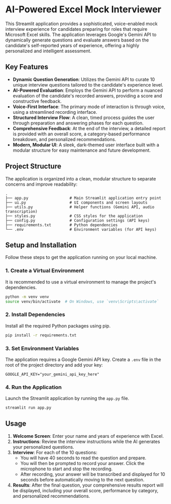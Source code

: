 # AI-Powered Excel Mock Interviewer

This Streamlit application provides a sophisticated, voice-enabled mock interview experience for candidates preparing for roles that require Microsoft Excel skills. The application leverages Google's Gemini API to dynamically generate questions and evaluate answers based on the candidate's self-reported years of experience, offering a highly personalized and intelligent assessment.

## Key Features

- **Dynamic Question Generation**: Utilizes the Gemini API to curate 10 unique interview questions tailored to the candidate's experience level.
- **AI-Powered Evaluation**: Employs the Gemini API to perform a nuanced evaluation of the candidate's recorded answers, providing a score and constructive feedback.
- **Voice-First Interface**: The primary mode of interaction is through voice, using a streamlined recording interface.
- **Structured Interview Flow**: A clean, timed process guides the user through preparation and answering phases for each question.
- **Comprehensive Feedback**: At the end of the interview, a detailed report is provided with an overall score, a category-based performance breakdown, and personalized recommendations.
- **Modern, Modular UI**: A sleek, dark-themed user interface built with a modular structure for easy maintenance and future development.

## Project Structure

The application is organized into a clean, modular structure to separate concerns and improve readability:

```
.
├── app.py                  # Main Streamlit application entry point
├── ui.py                   # UI components and screen layouts
├── utils.py                # Helper functions (Gemini API, audio transcription)
├── styles.py               # CSS styles for the application
├── config.py               # Configuration settings (API keys)
├── requirements.txt        # Python dependencies
└── .env                    # Environment variables (for API keys)
```

## Setup and Installation

Follow these steps to get the application running on your local machine.

### 1. Create a Virtual Environment

It is recommended to use a virtual environment to manage the project's dependencies.

```bash
python -m venv venv
source venv/bin/activate  # On Windows, use `venv\Scripts\activate`
```

### 2. Install Dependencies

Install all the required Python packages using pip.

```bash
pip install -r requirements.txt
```

### 3. Set Environment Variables

The application requires a Google Gemini API key. Create a `.env` file in the root of the project directory and add your key:

```
GOOGLE_API_KEY="your_gemini_api_key_here"
```

### 4. Run the Application

Launch the Streamlit application by running the `app.py` file.

```bash
streamlit run app.py
```

## Usage

1.  **Welcome Screen**: Enter your name and years of experience with Excel.
2.  **Instructions**: Review the interview instructions while the AI generates your personalized questions.
3.  **Interview**: For each of the 10 questions:
    *   You will have 40 seconds to read the question and prepare.
    *   You will then be prompted to record your answer. Click the microphone to start and stop the recording.
    *   After recording, your answer will be transcribed and displayed for 10 seconds before automatically moving to the next question.
4.  **Results**: After the final question, your comprehensive results report will be displayed, including your overall score, performance by category, and personalized recommendations.
